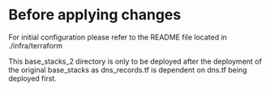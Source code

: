 # Before applying changes

For initial configuration please refer to the README file located in ./infra/terraform

This base_stacks_2 directory is only to be deployed after the deployment of the original base_stacks as dns_records.tf is dependent on dns.tf being deployed first.